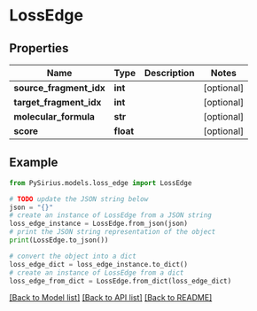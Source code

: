 # LossEdge


## Properties

Name | Type | Description | Notes
------------ | ------------- | ------------- | -------------
**source_fragment_idx** | **int** |  | [optional] 
**target_fragment_idx** | **int** |  | [optional] 
**molecular_formula** | **str** |  | [optional] 
**score** | **float** |  | [optional] 

## Example

```python
from PySirius.models.loss_edge import LossEdge

# TODO update the JSON string below
json = "{}"
# create an instance of LossEdge from a JSON string
loss_edge_instance = LossEdge.from_json(json)
# print the JSON string representation of the object
print(LossEdge.to_json())

# convert the object into a dict
loss_edge_dict = loss_edge_instance.to_dict()
# create an instance of LossEdge from a dict
loss_edge_from_dict = LossEdge.from_dict(loss_edge_dict)
```
[[Back to Model list]](../README.md#documentation-for-models) [[Back to API list]](../README.md#documentation-for-api-endpoints) [[Back to README]](../README.md)


